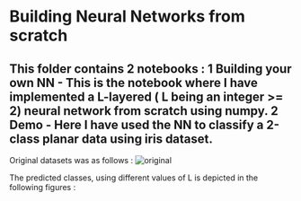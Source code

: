 # Building Neural Networks from scratch

This folder contains 2 notebooks :
	1 Building your own NN - This is the notebook where I have implemented a L-layered ( L being an integer >= 2) neural network from scratch using numpy.
	2 Demo - Here I have used the NN to classify a 2-class planar data using iris dataset.
---
Original datasets was as follows : 
![original]()

The predicted classes, using different values of L is depicted in the following figures : 
![]()
![]()














